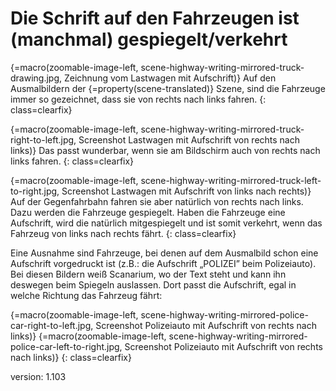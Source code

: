 # Die Schrift auf den Fahrzeugen ist (manchmal) gespiegelt/verkehrt

{=macro(zoomable-image-left, scene-highway-writing-mirrored-truck-drawing.jpg, Zeichnung vom Lastwagen mit Aufschrift)}
Auf den Ausmalbildern der {=property(scene-translated)} Szene, sind die Fahrzeuge immer so gezeichnet, dass sie von rechts nach links fahren.
{: class=clearfix}

{=macro(zoomable-image-left, scene-highway-writing-mirrored-truck-right-to-left.jpg, Screenshot Lastwagen mit Aufschrift von rechts nach links)}
Das passt wunderbar, wenn sie am Bildschirm auch von rechts nach links fahren.
{: class=clearfix}

{=macro(zoomable-image-left, scene-highway-writing-mirrored-truck-left-to-right.jpg, Screenshot Lastwagen mit Aufschrift von links nach rechts)}
Auf der Gegenfahrbahn fahren sie aber natürlich von rechts nach links.
Dazu werden die Fahrzeuge gespiegelt.
Haben die Fahrzeuge eine Aufschrift, wird die natürlich mitgespiegelt und ist somit verkehrt, wenn das Fahrzeug von links nach rechts fährt.
{: class=clearfix}

Eine Ausnahme sind Fahrzeuge, bei denen auf dem Ausmalbild schon eine Aufschrift vorgedruckt ist (z.B.: die Aufschrift „POLIZEI” beim Polizeiauto).
Bei diesen Bildern weiß Scanarium, wo der Text steht und kann ihn deswegen beim Spiegeln auslassen.
Dort passt die Aufschrift, egal in welche Richtung das Fahrzeug fährt:

{=macro(zoomable-image-left, scene-highway-writing-mirrored-police-car-right-to-left.jpg, Screenshot Polizeiauto mit Aufschrift von rechts nach links)}
{=macro(zoomable-image-left, scene-highway-writing-mirrored-police-car-left-to-right.jpg, Screenshot Polizeiauto mit Aufschrift von rechts nach links)}
{: class=clearfix}

version: 1.103
